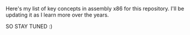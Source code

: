  Here's my list of key concepts in assembly x86 for this repository.
I'll be updating it as I learn more over the years.

SO STAY TUNED :)